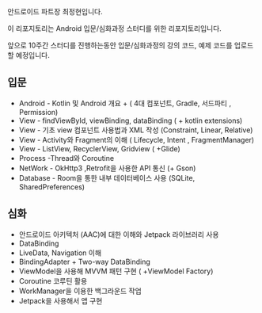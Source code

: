 안드로이드 파트장 최정현입니다.

이 리포지토리는 Android 입문/심화과정 스터디를 위한 리포지토리입니다.

앞으로 10주간 스터디를 진행하는동안 입문/심화과정의 강의 코드, 예제 코드를 업로드 할 예정입니다.

## 입문 
- Android - Kotlin 및 Android 개요 + ( 4대 컴포넌트, Gradle, 서드파티 , Permission)
- View - findViewById, viewBinding, dataBinding ( + kotlin extensions)
- View - 기초 view 컴포넌트 사용법과 XML 작성 (Constraint, Linear, Relative)
- View - Activity와 Fragment의 이해 ( Lifecycle, Intent , FragmentManager)
- View - ListView, RecyclerView, Gridview ( +Glide)
- Process -Thread와 Coroutine
- NetWork - OkHttp3 ,Retrofit을 사용한 API 통신  (+ Gson)
- Database - Room을 통한 내부 데이터베이스 사용 (SQLite, SharedPreferences)

## 심화 
- 안드로이드 아키텍처 (AAC)에 대한 이해와 Jetpack 라이브러리 사용
- DataBinding
- LiveData, Navigation 이해
- BindingAdapter + Two-way DataBinding
- ViewModel을 사용해 MVVM 패턴 구현 ( +ViewModel Factory)
- Coroutine 코루틴 활용
- WorkManager을 이용한 백그라운드 작업
- Jetpack을 사용해서 앱 구현
